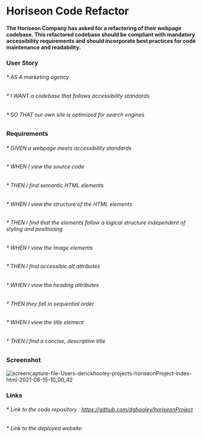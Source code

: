 # **Horiseon Code Refactor**

#### The Horiseon Company has asked for a refactoring of their webpage codebase. This refactored codebase should be compliant with mandatory accessibility requirements and should incorporate best practices for code maintenance and readability.


### User Story
###### * AS A marketing agency
###### * I WANT a codebase that follows accessibility standards
###### * SO THAT our own site is optimized for search engines


### Requirements
###### * GIVEN a webpage meets accessibility standards
###### * WHEN I view the source code
###### * THEN I find semantic HTML elements
###### * WHEN I view the structure of the HTML elements
###### * THEN I find that the elements follow a logical structure independent of styling and positioning
###### * WHEN I view the image elements
###### * THEN I find accessible alt attributes
###### * WHEN I view the heading attributes
###### * THEN they fall in sequential order
###### * WHEN I view the title element
###### * THEN I find a concise, descriptive title



### Screenshot

![screencapture-file-Users-derickhooley-projects-horiseonProject-index-html-2021-08-15-10_00_42](https://user-images.githubusercontent.com/29662632/129482912-233aced8-9782-45df-88b0-a59f4846414c.jpg)

### Links

###### * Link to the code repository : https://github.com/dghooley/horiseonProject
###### * Link to the deployed website: 




